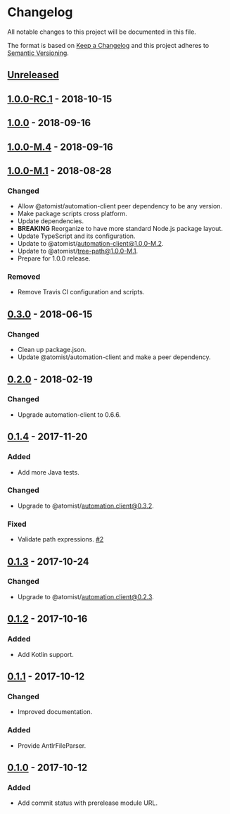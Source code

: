# Changelog

All notable changes to this project will be documented in this file.

The format is based on [Keep a Changelog](http://keepachangelog.com/)
and this project adheres to [Semantic Versioning](http://semver.org/).

## [Unreleased](https://github.com/atomist/antlr-ts/compare/1.0.0-RC.1...HEAD)

## [1.0.0-RC.1](https://github.com/atomist/antlr-ts/compare/1.0.0...1.0.0-RC.1) - 2018-10-15

## [1.0.0](https://github.com/atomist/antlr-ts/compare/1.0.0-M.4...1.0.0) - 2018-09-16

## [1.0.0-M.4](https://github.com/atomist/antlr-ts/compare/1.0.0-M.1...1.0.0-M.4) - 2018-09-16

## [1.0.0-M.1](https://github.com/atomist/antlr-ts/compare/0.3.0...1.0.0-M.1) - 2018-08-28

### Changed

-   Allow @atomist/automation-client peer dependency to be any version.
-   Make package scripts cross platform.
-   Update dependencies.
-   **BREAKING** Reorganize to have more standard Node.js package layout.
-   Update TypeScript and its configuration.
-   Update to @atomist/automation-client@1.0.0-M.2.
-   Update to @atomist/tree-path@1.0.0-M.1.
-   Prepare for 1.0.0 release.

### Removed

-   Remove Travis CI configuration and scripts.

## [0.3.0](https://github.com/atomist/antlr-ts/compare/0.2.0...0.3.0) - 2018-06-15

### Changed

-   Clean up package.json.
-   Update @atomist/automation-client and make a peer dependency.

## [0.2.0](https://github.com/atomist/antlr-ts/compare/0.1.4...0.2.0) - 2018-02-19

### Changed

-   Upgrade automation-client to 0.6.6.

## [0.1.4](https://github.com/atomist/antlr-ts/compare/0.1.3...0.1.4) - 2017-11-20

### Added

-   Add more Java tests.

### Changed

-   Upgrade to @atomist/automation.client@0.3.2.

### Fixed

-   Validate path expressions. [#2](https://github.com/atomist/antlr-ts/issues/2)

## [0.1.3](https://github.com/atomist/antlr-ts/compare/0.1.2...0.1.3) - 2017-10-24

### Changed

-   Upgrade to @atomist/automation.client@0.2.3.

## [0.1.2](https://github.com/atomist/antlr-ts/compare/0.1.1...0.1.2) - 2017-10-16

### Added

-   Add Kotlin support.

## [0.1.1](https://github.com/atomist/antlr-ts/compare/0.1.0...0.1.1) - 2017-10-12

### Changed

-   Improved documentation.

### Added

-   Provide AntlrFileParser.

## [0.1.0](https://github.com/atomist/antlr-ts/tree/0.1.0) - 2017-10-12

### Added

-   Add commit status with prerelease module URL.
